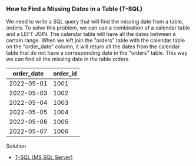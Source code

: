 ### How to Find a Missing Dates in a Table (T-SQL)

We need to write a SQL query that will find the missing date from a table, orders.
To solve this problem, we can use a combination of a calendar table and a LEFT JOIN. The calendar table will have all the dates between a certain range. When we left join the "orders" table with the calendar table on the "order_date" column, it will return all the dates from the calendar table that do not have a corresponding date in the "orders" table. This way we can find all the missing date in the table orders.

|order_date	|order_id|
|-----------|--------|
|2022-05-01	|1001    |
|2022-05-03	|1002    |
|2022-05-04	|1003    |
|2022-05-05	|1004    |
|2022-05-06	|1005    |
|2022-05-07	|1006    |

Solution 

- [T-SQL (MS SQL Server)]()
